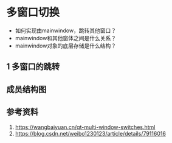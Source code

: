 # 多窗口切换   
- 如何实现由mainwindow，跳转其他窗口？    
- mainwindow和其他窗体之间是什么关系？    
- mainwindow对象的底层存储是什么结构？  

## 1 多窗口的跳转   





## 成员结构图    








## 参考资料  
1. https://wangbaiyuan.cn/qt-multi-window-switches.html   
2. https://blog.csdn.net/weibo1230123/article/details/79116016   
